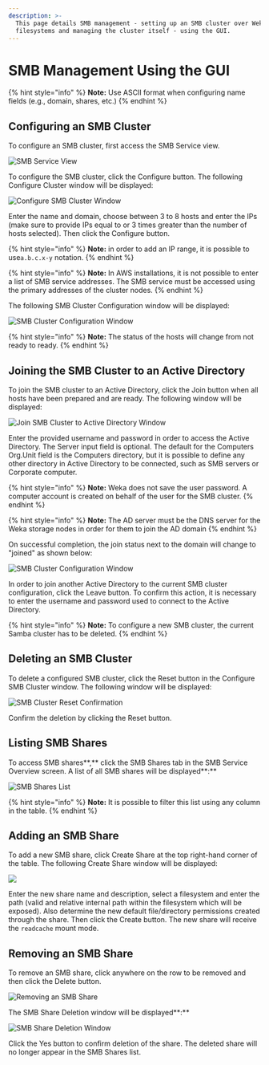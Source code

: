 ```yaml
---
description: >-
  This page details SMB management - setting up an SMB cluster over Weka
  filesystems and managing the cluster itself - using the GUI.
---
```


# SMB Management Using the GUI

{% hint style="info" %}
**Note:** Use ASCII format when configuring name fields \(e.g., domain, shares, etc.\)
{% endhint %}

## **Configuring an SMB Cluster**

To configure an SMB cluster, first access the SMB Service view.

![SMB Service View](../../.gitbook/assets/smb-clean-3.6.png)

To configure the SMB cluster, click the Configure button. The following Configure Cluster window will be displayed:

![Configure SMB Cluster Window](../../.gitbook/assets/smb-configure-3.6.png)

Enter the name and domain, choose between 3 to 8 hosts and enter the IPs \(make sure to provide IPs equal to or 3 times greater than the number of hosts selected\). Then click the Configure button.

{% hint style="info" %}
**Note:** in order to add an IP range, it is possible to use`a.b.c.x-y` notation.
{% endhint %}

{% hint style="info" %}
**Note:** In AWS installations, it is not possible to enter a list of SMB service addresses. The SMB service must be accessed using the primary addresses of the cluster nodes.
{% endhint %}

The following SMB Cluster Configuration window will be displayed:

![SMB Cluster Configuration Window](../../.gitbook/assets/smb-cluster-not-joined-3.6.png)

{% hint style="info" %}
**Note:** The status of the hosts will change from not ready to ready.
{% endhint %}

## Joining the SMB Cluster to an Active Directory

To join the SMB cluster to an Active Directory, click the Join button when all hosts have been prepared and are ready. The following window will be displayed:

![Join SMB Cluster to Active Directory Window](../../.gitbook/assets/selection_758.png)

Enter the provided username and password in order to access the Active Directory. The Server input field is optional. The default for the Computers Org.Unit field is the Computers directory, but it is possible to define any other directory in Active Directory to be connected, such as SMB servers or Corporate computer.

{% hint style="info" %}
**Note:** Weka does not save the user password. A computer account is created on behalf of the user for the SMB cluster.
{% endhint %}

{% hint style="info" %}
**Note:** The AD server must be the DNS server for the Weka storage nodes in order for them to join the AD domain
{% endhint %}

On successful completion, the join status next to the domain will change to "joined" as shown below:

![SMB Cluster Configuration Window](../../.gitbook/assets/smb-cluster-joined-3.6.png)

In order to join another Active Directory to the current SMB cluster configuration, click the Leave button. To confirm this action, it is necessary to enter the username and password used to connect to the Active Directory.

{% hint style="info" %}
**Note:** To configure a new SMB cluster, the current Samba cluster has to be deleted.
{% endhint %}

## Deleting an SMB Cluster

To delete a configured SMB cluster, click the Reset button in the Configure SMB Cluster window. The following window will be displayed:

![SMB Cluster Reset Confirmation](../../.gitbook/assets/smb-cluster-reset-3.6.png)

Confirm the deletion by clicking the Reset button.

## **Listing SMB Shares**

To access SMB shares**,** click the SMB Shares tab in the SMB Service Overview screen. A list of all SMB shares will be displayed**:**

![SMB Shares List](../../.gitbook/assets/smb-shares-biew-3.6.png)

{% hint style="info" %}
**Note:** It is possible to filter this list using any column in the table.
{% endhint %}

## Adding an SMB Share

To add a new SMB share, click Create Share at the top right-hand corner of the table. The following Create Share window will be displayed:

![](../../.gitbook/assets/screen-shot-2019-07-28-at-9.49.20.png)

Enter the new share name and description, select a filesystem and enter the path \(valid and relative internal path within the filesystem which will be exposed\). Also determine the new default file/directory permissions created through the share. Then click the Create button. The new share will receive the `readcache` mount mode.

## Removing an SMB Share

To remove an SMB share, click anywhere on the row to be removed and then click the Delete button.

![Removing an SMB Share](../../.gitbook/assets/smb-shares-biew-3.6.png)

The SMB Share Deletion window will be displayed**:**

![SMB Share Deletion Window](../../.gitbook/assets/smb-share-deletion-3.6.png)

Click the Yes button to confirm deletion of the share. The deleted share will no longer appear in the SMB Shares list.

